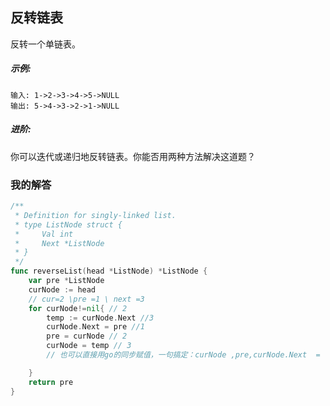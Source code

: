 ## 反转链表

反转一个单链表。

##### 示例:
```
输入: 1->2->3->4->5->NULL
输出: 5->4->3->2->1->NULL
```
##### 进阶:
你可以迭代或递归地反转链表。你能否用两种方法解决这道题？

### 我的解答
```go
/**
 * Definition for singly-linked list.
 * type ListNode struct {
 *     Val int
 *     Next *ListNode
 * }
 */
func reverseList(head *ListNode) *ListNode {
    var pre *ListNode
    curNode := head
    // cur=2 \pre =1 \ next =3
    for curNode!=nil{ // 2
        temp := curNode.Next //3
        curNode.Next = pre //1
        pre = curNode // 2
        curNode = temp // 3
        // 也可以直接用go的同步赋值，一句搞定：curNode ,pre,curNode.Next  =  curNode.Next,curNode,pre

    }
    return pre
}
```
